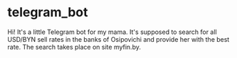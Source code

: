 # telegram_bot
Hi! It's a little Telegram bot for my mama. It's supposed to search for all USD/BYN sell rates in the banks of Osipovichi and provide her with the best rate.
The search takes place on site myfin.by.
